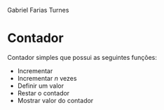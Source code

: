 Gabriel Farias Turnes

# **Contador**
Contador simples que possui as seguintes funções:

 - Incrementar
 - Incrementar *n* vezes
 - Definir um valor
 - Restar o contador
 - Mostrar valor do contador